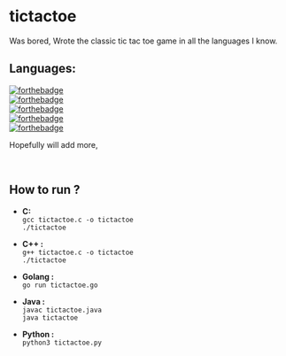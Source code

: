 # tictactoe
Was bored, Wrote the classic tic tac toe game in all the languages I know.

## Languages:
[![forthebadge](https://forthebadge.com/images/badges/made-with-c.svg)](https://forthebadge.com) <br>
[![forthebadge](https://forthebadge.com/images/badges/made-with-c-plus-plus.svg)](https://forthebadge.com) <br>
[![forthebadge](https://forthebadge.com/images/badges/made-with-go.svg)](https://forthebadge.com) <br>
[![forthebadge](https://forthebadge.com/images/badges/made-with-java.svg)](https://forthebadge.com) <br>
[![forthebadge](https://forthebadge.com/images/badges/made-with-python.svg)](https://forthebadge.com)


Hopefully will add more,

<br>

## How to run ?
* **C:**  <br> `gcc tictactoe.c -o tictactoe` <br> `./tictactoe`

* **C++ :** <br> `g++ tictactoe.c -o tictactoe` <br> `./tictactoe`

* **Golang :** <br> `go run tictactoe.go`

* **Java :** <br> `javac tictactoe.java` <br> `java tictactoe`

* **Python :** <br> `python3 tictactoe.py`

<br>

